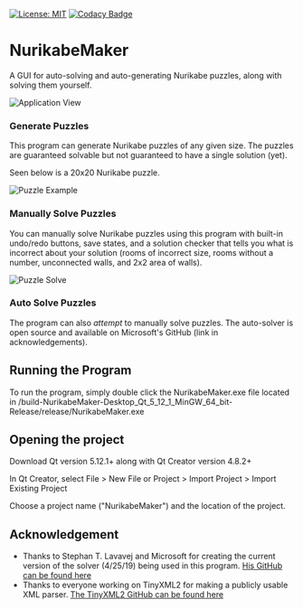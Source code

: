[![License: MIT](https://img.shields.io/badge/License-MIT-yellow.svg)](https://github.com/Malorn44/NurikabeMaker/blob/master/LICENSE)
[![Codacy Badge](https://api.codacy.com/project/badge/Grade/ce80ba03b87643fc8f90fbe0ea455e5a)](https://www.codacy.com/app/Malorn44/NurikabeMaker?utm_source=github.com&amp;utm_medium=referral&amp;utm_content=Malorn44/NurikabeMaker&amp;utm_campaign=Badge_Grade)

# NurikabeMaker
A GUI for auto-solving and auto-generating Nurikabe puzzles, along with solving them yourself.

![Application View](https://i.imgur.com/nHp0zIl.png)

### Generate Puzzles
This program can generate Nurikabe puzzles of any given size. The puzzles are guaranteed solvable but not guaranteed to have a single solution (yet).

Seen below is a 20x20 Nurikabe puzzle.

![Puzzle Example](https://i.imgur.com/mOVCOug.png)

### Manually Solve Puzzles
You can manually solve Nurikabe puzzles using this program with built-in undo/redo buttons, save states, and a solution checker that tells you what is incorrect about your solution (rooms of incorrect size, rooms without a number, unconnected walls, and 2x2 area of walls).

![Puzzle Solve](https://i.imgur.com/3injugL.png)

### Auto Solve Puzzles
The program can also *attempt* to manually solve puzzles. The auto-solver is open source and available on Microsoft's GitHub (link in acknowledgements).

## Running the Program
To run the program, simply double click the NurikabeMaker.exe file located in /build-NurikabeMaker-Desktop_Qt_5_12_1_MinGW_64_bit-Release/release/NurikabeMaker.exe

## Opening the project
Download Qt version 5.12.1+ along with Qt Creator version 4.8.2+

In Qt Creator, select File > New File or Project > Import Project > Import Existing Project

Choose a project name ("NurikabeMaker") and the location of the project.

## Acknowledgement
- Thanks to Stephan T. Lavavej and Microsoft for creating the current version of the solver (4/25/19) being used in this program. [His GitHub can be found here](https://github.com/Microsoft/nurikabe)
- Thanks to everyone working on TinyXML2 for making a publicly usable XML parser. [The TinyXML2 GitHub can be found here](https://github.com/leethomason/tinyxml2)
